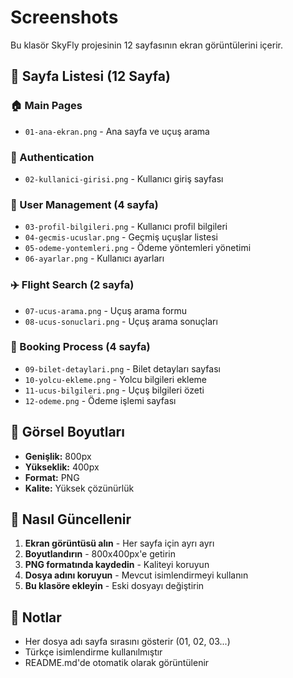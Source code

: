 # Screenshots

Bu klasör SkyFly projesinin 12 sayfasının ekran görüntülerini içerir.

## 📱 Sayfa Listesi (12 Sayfa)

### 🏠 Main Pages
- `01-ana-ekran.png` - Ana sayfa ve uçuş arama

### 🔐 Authentication
- `02-kullanici-girisi.png` - Kullanıcı giriş sayfası

### 👤 User Management (4 sayfa)
- `03-profil-bilgileri.png` - Kullanıcı profil bilgileri
- `04-gecmis-ucuslar.png` - Geçmiş uçuşlar listesi
- `05-odeme-yontemleri.png` - Ödeme yöntemleri yönetimi
- `06-ayarlar.png` - Kullanıcı ayarları

### ✈️ Flight Search (2 sayfa)
- `07-ucus-arama.png` - Uçuş arama formu
- `08-ucus-sonuclari.png` - Uçuş arama sonuçları

### 🎫 Booking Process (4 sayfa)
- `09-bilet-detaylari.png` - Bilet detayları sayfası
- `10-yolcu-ekleme.png` - Yolcu bilgileri ekleme
- `11-ucus-bilgileri.png` - Uçuş bilgileri özeti
- `12-odeme.png` - Ödeme işlemi sayfası

## 📐 Görsel Boyutları

- **Genişlik:** 800px
- **Yükseklik:** 400px
- **Format:** PNG
- **Kalite:** Yüksek çözünürlük

## 🔄 Nasıl Güncellenir

1. **Ekran görüntüsü alın** - Her sayfa için ayrı ayrı
2. **Boyutlandırın** - 800x400px'e getirin
3. **PNG formatında kaydedin** - Kaliteyi koruyun
4. **Dosya adını koruyun** - Mevcut isimlendirmeyi kullanın
5. **Bu klasöre ekleyin** - Eski dosyayı değiştirin

## 📝 Notlar

- Her dosya adı sayfa sırasını gösterir (01, 02, 03...)
- Türkçe isimlendirme kullanılmıştır
- README.md'de otomatik olarak görüntülenir
